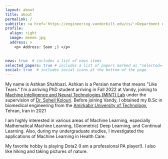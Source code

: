 ```yaml
---
layout: about
title: about
permalink: /
subtitle: <a href='https://engineering.vanderbilt.edu/cs/'>Department of Computer Science, Vanderbilt University</a>
profile:
  align: right
  image: meeee.jpg
  address: >
    <p> Address: Soon ;) </p>
    

news: true  # includes a list of news items
selected_papers: true # includes a list of papers marked as "selected={true}"
social: true  # includes social icons at the bottom of the page
---
```


My name is Ashkan Shahbazi. Ashkan is a Persian name that means "Like Tears." I'm a arriving PhD student arriving in Fall 2022 at Vandy, joining to <a href="https://mint-vu.github.io/">Machine Intelligence and Neural Technologies (MINT) Lab</a> under the supervision of <a href="https://skolouri.github.io/">Dr. Soheil Kolouri</a>. Before joining Vandy, I obtained my B.Sc in biomedical engineering from the <a href="https://aut.ac.ir/en">Amirkabir University of Technology</a>, Tehran, Iran in 2021

I am highly interested in various areas of Machine Learning, especially Mathematical Machine Learning, (Geometric) Deep Learning, and Continual Learning. Also, during my undergraduate studies, I investigated the applications of Machine Learning in Health Care.

My favorite hobby is playing Dota2 (I am a professional PA player!). I also like hiking and taking pictures of nature.
